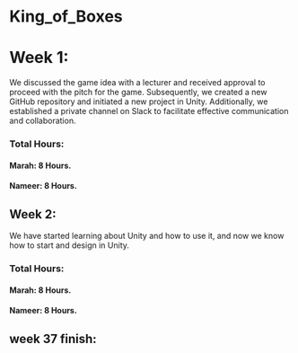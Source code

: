 # King_of_Boxes

# Week 1:
We discussed the game idea with a lecturer and received approval to proceed with the pitch for the game. Subsequently, we created a new GitHub repository and initiated a new project in Unity. Additionally, we established a private channel on Slack to facilitate effective communication and collaboration.

### Total Hours:
#### Marah: 8 Hours.
#### Nameer: 8 Hours.

## Week 2:
We have started learning about Unity and how to use it, and now we know how to start and design in Unity.
### Total Hours:
#### Marah: 8 Hours.
#### Nameer: 8 Hours.

## week 37 finish:
